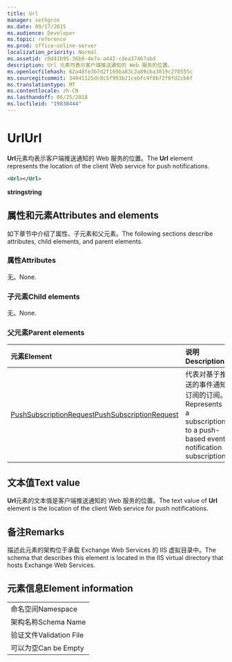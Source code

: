 ```yaml
---
title: Url
manager: sethgros
ms.date: 09/17/2015
ms.audience: Developer
ms.topic: reference
ms.prod: office-online-server
localization_priority: Normal
ms.assetid: c0d41b95-36b9-4e7a-a442-cdea37467abd
description: Url 元素均表示客户端推送通知的 Web 服务的位置。
ms.openlocfilehash: 62a48fe3b7d2f169ba83c2a89cba3019c270555c
ms.sourcegitcommit: 34041125dc8c5f993b21cebfc4f8b72f0fd2cb6f
ms.translationtype: MT
ms.contentlocale: zh-CN
ms.lasthandoff: 06/25/2018
ms.locfileid: "19838444"
---
```

# <a name="url"></a><span data-ttu-id="f5e6e-103">Url</span><span class="sxs-lookup"><span data-stu-id="f5e6e-103">Url</span></span>

<span data-ttu-id="f5e6e-104">**Url**元素均表示客户端推送通知的 Web 服务的位置。</span><span class="sxs-lookup"><span data-stu-id="f5e6e-104">The **Url** element represents the location of the client Web service for push notifications.</span></span> 
  
```XML
<Url></Url>
```

 <span data-ttu-id="f5e6e-105">**string**</span><span class="sxs-lookup"><span data-stu-id="f5e6e-105">**string**</span></span>
## <a name="attributes-and-elements"></a><span data-ttu-id="f5e6e-106">属性和元素</span><span class="sxs-lookup"><span data-stu-id="f5e6e-106">Attributes and elements</span></span>

<span data-ttu-id="f5e6e-107">如下章节中介绍了属性、子元素和父元素。</span><span class="sxs-lookup"><span data-stu-id="f5e6e-107">The following sections describe attributes, child elements, and parent elements.</span></span>
  
### <a name="attributes"></a><span data-ttu-id="f5e6e-108">属性</span><span class="sxs-lookup"><span data-stu-id="f5e6e-108">Attributes</span></span>

<span data-ttu-id="f5e6e-109">无。</span><span class="sxs-lookup"><span data-stu-id="f5e6e-109">None.</span></span>
  
### <a name="child-elements"></a><span data-ttu-id="f5e6e-110">子元素</span><span class="sxs-lookup"><span data-stu-id="f5e6e-110">Child elements</span></span>

<span data-ttu-id="f5e6e-111">无。</span><span class="sxs-lookup"><span data-stu-id="f5e6e-111">None.</span></span>
  
### <a name="parent-elements"></a><span data-ttu-id="f5e6e-112">父元素</span><span class="sxs-lookup"><span data-stu-id="f5e6e-112">Parent elements</span></span>

|<span data-ttu-id="f5e6e-113">**元素**</span><span class="sxs-lookup"><span data-stu-id="f5e6e-113">**Element**</span></span>|<span data-ttu-id="f5e6e-114">**说明**</span><span class="sxs-lookup"><span data-stu-id="f5e6e-114">**Description**</span></span>|
|:-----|:-----|
|[<span data-ttu-id="f5e6e-115">PushSubscriptionRequest</span><span class="sxs-lookup"><span data-stu-id="f5e6e-115">PushSubscriptionRequest</span></span>](pushsubscriptionrequest.md) <br/> |<span data-ttu-id="f5e6e-116">代表对基于推送的事件通知订阅的订阅。</span><span class="sxs-lookup"><span data-stu-id="f5e6e-116">Represents a subscription to a push-based event notification subscription.</span></span>  <br/> |
   
## <a name="text-value"></a><span data-ttu-id="f5e6e-117">文本值</span><span class="sxs-lookup"><span data-stu-id="f5e6e-117">Text value</span></span>

<span data-ttu-id="f5e6e-118">**Url**元素的文本值是客户端推送通知的 Web 服务的位置。</span><span class="sxs-lookup"><span data-stu-id="f5e6e-118">The text value of **Url** element is the location of the client Web service for push notifications.</span></span> 
  
## <a name="remarks"></a><span data-ttu-id="f5e6e-119">备注</span><span class="sxs-lookup"><span data-stu-id="f5e6e-119">Remarks</span></span>

<span data-ttu-id="f5e6e-120">描述此元素的架构位于承载 Exchange Web Services 的 IIS 虚拟目录中。</span><span class="sxs-lookup"><span data-stu-id="f5e6e-120">The schema that describes this element is located in the IIS virtual directory that hosts Exchange Web Services.</span></span>
  
## <a name="element-information"></a><span data-ttu-id="f5e6e-121">元素信息</span><span class="sxs-lookup"><span data-stu-id="f5e6e-121">Element information</span></span>

||
|:-----|
|<span data-ttu-id="f5e6e-122">命名空间</span><span class="sxs-lookup"><span data-stu-id="f5e6e-122">Namespace</span></span>  <br/> |
|<span data-ttu-id="f5e6e-123">架构名称</span><span class="sxs-lookup"><span data-stu-id="f5e6e-123">Schema Name</span></span>  <br/> |
|<span data-ttu-id="f5e6e-124">验证文件</span><span class="sxs-lookup"><span data-stu-id="f5e6e-124">Validation File</span></span>  <br/> |
|<span data-ttu-id="f5e6e-125">可以为空</span><span class="sxs-lookup"><span data-stu-id="f5e6e-125">Can be Empty</span></span>  <br/> |
   

